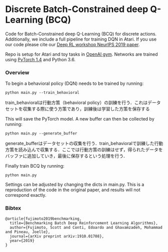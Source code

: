 # Discrete Batch-Constrained deep Q-Learning (BCQ)

Code for Batch-Constrained deep Q-Learning (BCQ) for discrete actions. Additionally, we include a full pipeline for training DQN in Atari. If you use our code please cite our [Deep RL workshop NeurIPS 2019 paper](https://arxiv.org/abs/1910.01708).

Repo is setup for Atari and toy tasks in [OpenAI gym](https://github.com/openai/gym). 
Networks are trained using [PyTorch 1.4](https://github.com/pytorch/pytorch) and Python 3.6. 

### Overview

To begin a behavioral policy (DQN) needs to be trained by running:
```
python main.py --train_behavioral
```

train_behavioralは行動方策（behavioral policy）の訓練を行う．これはデータセットを収集する際に使う方策であり，訓練後は学習した方策を保存する

This will save the PyTorch model. A new buffer can then be collected by running:
```
python main.py --generate_buffer
```

generate_bufferはデータセットの収集を行う．train_behavioralで訓練した行動方策を読み込んで収集する．ここでは行動方策の訓練はせず，得られたデータをバッファに追加していき，最後に保存するという処理を行う．

Finally train BCQ by running:
```
python main.py
```

Settings can be adjusted by changing the dicts in main.py. This is a reproduction of the code in the original paper, and results will not correspond exactly.

### Bibtex

```
@article{fujimoto2019benchmarking,
  title={Benchmarking Batch Deep Reinforcement Learning Algorithms},
  author={Fujimoto, Scott and Conti, Edoardo and Ghavamzadeh, Mohammad and Pineau, Joelle},
  journal={arXiv preprint arXiv:1910.01708},
  year={2019}
}
```
